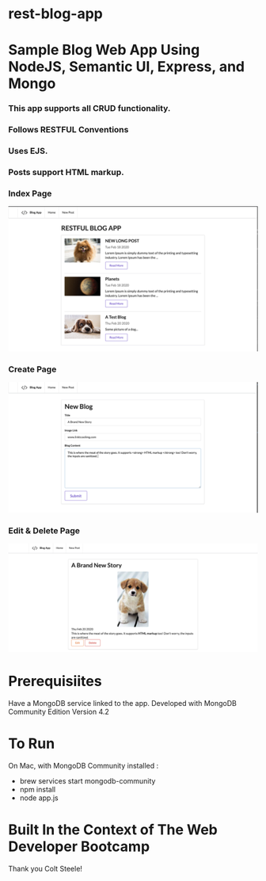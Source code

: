 # rest-blog-app

# Sample Blog Web App Using NodeJS, Semantic UI, Express, and Mongo

### This app supports all CRUD functionality.
### Follows RESTFUL Conventions
### Uses EJS. 
### Posts support HTML markup.  

### Index Page

![Index Page](images/index-page.png)

### Create Page

![Create Page](images/create-page.png)

### Edit & Delete Page

![Edit And Delete Page](images/edit-and-delete.png)

# Prerequisiites 
Have a MongoDB service linked to the app. Developed with MongoDB Community Edition Version 4.2

# To Run

On Mac, with MongoDB Community installed :
- brew services start mongodb-community
- npm install
- node app.js

# Built In the Context of The Web Developer Bootcamp

Thank you Colt Steele!
